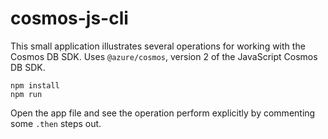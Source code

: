 # cosmos-js-cli

This small application illustrates several operations for working with the Cosmos DB SDK.  Uses `@azure/cosmos`, version 2 of the JavaScript Cosmos DB SDK.

```text
npm install
npm run
```

Open the app file and see the operation perform explicitly by commenting some `.then` steps out.
